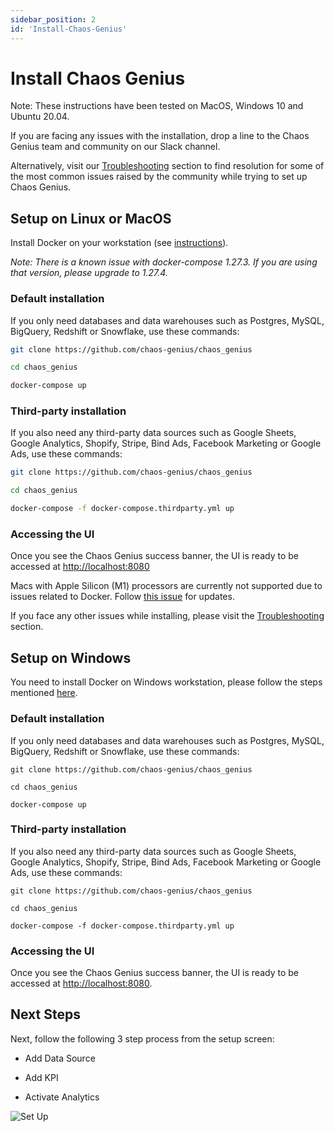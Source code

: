 ```yaml
---
sidebar_position: 2
id: 'Install-Chaos-Genius'
---
```


# Install Chaos Genius

Note: These instructions have been tested on MacOS, Windows 10 and Ubuntu 20.04.

If you are facing any issues with the installation, drop a line to the Chaos Genius team and community on our Slack channel. 

Alternatively, visit our [Troubleshooting](/Troubleshooting/tips.md) section to find resolution for some of the most common issues raised by the community while trying to set up Chaos Genius. 


## Setup on Linux or MacOS

Install Docker on your workstation (see [instructions](https://www.docker.com/get-started)).

*Note: There is a known issue with docker-compose 1.27.3. If you are using that version, please upgrade to 1.27.4.*

### Default installation

If you only need databases and data warehouses such as Postgres, MySQL, BigQuery, Redshift or Snowflake, use these commands:

```bash
git clone https://github.com/chaos-genius/chaos_genius

cd chaos_genius

docker-compose up
```

### Third-party installation

If you also need any third-party data sources such as Google Sheets, Google Analytics, Shopify, Stripe, Bind Ads, Facebook Marketing or Google Ads, use these commands:

```bash
git clone https://github.com/chaos-genius/chaos_genius

cd chaos_genius

docker-compose -f docker-compose.thirdparty.yml up
```

### Accessing the UI

Once you see the Chaos Genius success banner, the UI is ready to be accessed at [http://localhost:8080](http://localhost:8080)

Macs with Apple Silicon (M1) processors are currently not supported due to issues related to Docker. Follow [this issue](https://github.com/chaos-genius/chaos_genius/issues/292) for updates.

If you face any other issues while installing, please visit the [Troubleshooting](/Troubleshooting/tips.md) section.

## Setup on Windows

You need to install Docker on Windows workstation, please follow the steps mentioned [here](https://docs.docker.com/desktop/windows/install/).

### Default installation

If you only need databases and data warehouses such as Postgres, MySQL, BigQuery, Redshift or Snowflake, use these commands:

```
git clone https://github.com/chaos-genius/chaos_genius

cd chaos_genius

docker-compose up
```

### Third-party installation

If you also need any third-party data sources such as Google Sheets, Google Analytics, Shopify, Stripe, Bind Ads, Facebook Marketing or Google Ads, use these commands:

```
git clone https://github.com/chaos-genius/chaos_genius

cd chaos_genius

docker-compose -f docker-compose.thirdparty.yml up
```

### Accessing the UI

Once you see the Chaos Genius success banner, the UI is ready to be accessed at [http://localhost:8080](http://localhost:8080).

## Next Steps

Next, follow the following 3 step process from the setup screen:

-   Add Data Source

-   Add KPI

-   Activate Analytics

![Set Up](/img/Quick_Start/setup.png)

